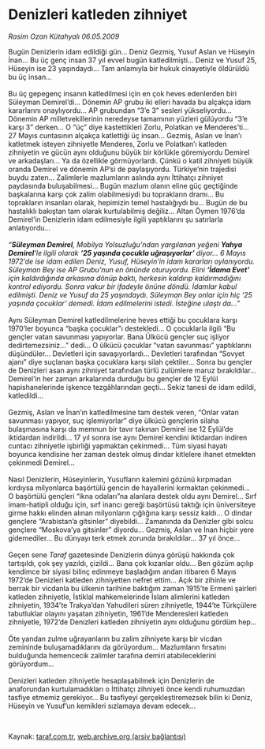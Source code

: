 # Denizleri katleden zihniyet

*Rasim Ozan Kütahyalı 06.05.2009*

<div class="taraf_structure_2col_1zq">
<div class="margen_n">



 <p>Bugün Denizlerin idam edildiği gün... Deniz Gezmiş, Yusuf Aslan ve Hüseyin İnan... Bu üç genç insan 37 yıl evvel bugün katledilmişti... Deniz ve Yusuf 25, Hüseyin ise 23 yaşındaydı... Tam anlamıyla bir hukuk cinayetiyle öldürüldü bu üç insan... <br/><br/>Bu üç gepegenç insanın katledilmesi için en çok heves edenlerden biri Süleyman Demirel’di... Dönemin AP grubu iki elleri havada bu alçakça idam kararlarını onaylıyordu... AP grubundan “3’e 3” sesleri yükseliyordu... Dönemin AP milletvekillerinin neredeyse tamamının yüzleri gülüyordu “3’e karşı 3” derken... O “üç” diye kastettikleri Zorlu, Polatkan ve Menderes’ti... 27 Mayıs cuntasının alçakça katlettiği üç insan... Gezmiş, Aslan ve İnan’ı katletmek isteyen zihniyetle Menderes, Zorlu ve Polatkan’ı katleden zihniyetin ve gücün aynı olduğunu büyük bir körlükle göremiyordu Demirel ve arkadaşları... Ya da özellikle görmüyorlardı. Çünkü o katil zihniyeti büyük oranda Demirel ve dönemin AP’si de paylaşıyordu. Türkiye’nin trajedisi buydu zaten... Zalimlerle mazlumların aslında aynı İttihatçı zihniyet paydasında buluşabilmesi... Bugün mazlum olanın eline güç geçtiğinde başkalarına karşı çok zalim olabilmesiydi bu toprakların dramı... Bu toprakların insanları olarak, hepimizin temel hastalığıydı bu... Bugün de bu hastalıklı bakıştan tam olarak kurtulabilmiş değiliz... Altan Öymen 1976’da Demirel’in Denizlerin idam edilmesiyle ilgili yaptıklarını şu satırlarla anlatıyordu...<i> <br/><br/>“<b>Süleyman Demirel</b>, Mobilya Yolsuzluğu’ndan yargılanan yeğeni <b>Yahya Demirel</b>’le<b> </b>ilgili olarak <b>‘25 yaşında çocukla uğraşıyorlar’ </b>diyor... 6 Mayıs 1972’de ise idam edilen Deniz, Yusuf, Hüseyin’in idam kararları oylanıyordu. Süleyman Bey ise AP Grubu’nun en önünde oturuyordu. Elini <b>‘İdama Evet’ </b>için kaldırdığında arkasına dönüp baktı, herkesin kaldırıp kaldırmadığını kontrol ediyordu. Sonra vakur bir ifadeyle önüne döndü. İdamlar kabul edilmişti. Deniz ve Yusuf da 25 yaşındaydı. Süleyman Bey onlar için hiç ‘25 yaşında çocuklar’ demedi. İdam edilmelerini istedi. İsteğine ulaştı da...”</i> <br/><br/>Aynı Süleyman Demirel katledilmelerine heves ettiği bu çocuklara karşı 1970’ler boyunca “başka çocuklar”ı destekledi... O çocuklarla ilgili “Bu gençler vatan savunması yapıyorlar. Bana Ülkücü gençler suç işliyor dedirtemezsiniz...” dedi... O ülkücü çocuklar “vatan savunması” yaptıklarını düşündüler... Devletleri için savaşıyorlardı... Devletleri tarafından “Sovyet ajanı” diye suçlanan başka çocuklara karşı silah çektiler... Sonra bu gençler de Denizleri asan aynı zihniyet tarafından türlü zulümlere maruz bırakıldılar... Demirel’in her zaman arkalarında durduğu bu gençler de 12 Eylül hapishanelerinde işkence tezgâhlarından geçti... Sekiz tanesi de idam edildi, katledildi... <br/><br/>Gezmiş, Aslan ve İnan’ın katledilmesine tam destek veren, “Onlar vatan savunması yapıyor, suç işlemiyorlar” diye ülkücü gençlerin silaha bulaşmasına karşı da memnun bir tavır takınan Demirel ise 12 Eylül’de iktidardan indirildi... 17 yıl sonra ise aynı Demirel kendini iktidardan indiren cuntacı zihniyetle işbirliği yapmaktan çekinmedi... Tüm siyasi hayatı boyunca kendisine her zaman destek olmuş dindar kitlelere ihanet etmekten çekinmedi Demirel... <br/><br/>Nasıl Denizlerin, Hüseyinlerin, Yusufların kalemini gözünü kırpmadan kırdıysa milyonlarca başörtülü gencin de hayallerini kırmaktan çekinmedi... O başörtülü gençleri “ikna odaları”na alanlara destek oldu aynı Demirel... Sırf imam-hatipli olduğu için, sırf inancı gereği başörtüsü taktığı için üniversiteye girme hakkı elinden alınan milyonların çığlığına karşı sessiz kaldı... O dindar gençlere “Arabistan’a gitsinler” diyebildi... Zamanında da Denizler gibi solcu gençlere “Moskova’ya gitsinler” diyordu... Gezmiş, Aslan ve İnan hiçbir yere gidemediler... Bu dünyayı terk etmek zorunda bırakıldılar... 37 yıl önce... <br/><br/>Geçen sene <i>Taraf</i> gazetesinde Denizlerin dünya görüşü hakkında çok tartışıldı, çok şey yazıldı, çizildi... Bana çok kızanlar oldu... Ben gözüm açılıp kendimce bir siyasi bilinç edinmeye başladığım andan itibaren 6 Mayıs 1972’de Denizleri katleden zihniyetten nefret ettim... Açık bir zihinle ve berrak bir vicdanla bu ülkenin tarihine baktığım zaman 1915’te Ermeni şairleri katleden zihniyetle, İstiklal mahkemelerinde İslam alimlerini katleden zihniyetin, 1934’te Trakya’dan Yahudileri süren zihniyetle, 1944’te Türkçülere tabutluklar olayını yaşatan zihniyetin, 1961’de Menderesleri katleden zihniyetle, 1972’de Denizleri katleden zihniyetin aynı olduğunu gördüm hep... <br/><br/>Öte yandan zulme uğrayanların bu zalim zihniyete karşı bir vicdan zemininde buluşamadıklarını da görüyordum... Mazlumların fırsatını bulduğunda hemencecik zalimler tarafına demiri atabileceklerini görüyordum... <br/><br/>Denizleri katleden zihniyetle hesaplaşabilmek için Denizlerin de anaforundan kurtulamadıkları o İttihatçı zihniyeti önce kendi ruhumuzdan tasfiye etmemiz gerekiyor... Bu tasfiyeyi gerçekleştiremezsek bilin ki Deniz, Hüseyin ve Yusuf’un kemikleri sızlamaya devam edecek...</p>

<br/>


<div id="taraf_not">
</div>

</div>


</div>

Kaynak: [taraf.com.tr](http://www.taraf.com.tr:80/makale/5377.htm), [web.archive.org (arşiv bağlantısı)](http://web.archive.org/web/20090513101103/http://www.taraf.com.tr:80/makale/5377.htm)
